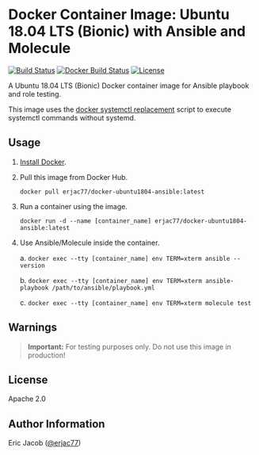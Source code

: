 # Docker Container Image: Ubuntu 18.04 LTS (Bionic) with Ansible and Molecule

[![Build Status](https://travis-ci.com/erjac77/docker-ubuntu1804-ansible.svg?branch=master)](https://travis-ci.com/erjac77/docker-ubuntu1804-ansible)
[![Docker Build Status](https://img.shields.io/docker/build/erjac77/docker-ubuntu1804-ansible)](https://hub.docker.com/r/erjac77/docker-ubuntu1804-ansible)
[![License](https://img.shields.io/badge/License-Apache%202.0-yellowgreen.svg)](https://opensource.org/licenses/Apache-2.0)

A Ubuntu 18.04 LTS (Bionic) Docker container image for Ansible playbook and role testing.

This image uses the [docker systemctl replacement](https://github.com/gdraheim/docker-systemctl-replacement) script to execute systemctl commands without systemd.

## Usage

1. [Install Docker](https://docs.docker.com/install/).

2. Pull this image from Docker Hub.

   `docker pull erjac77/docker-ubuntu1804-ansible:latest`

3. Run a container using the image.

   `docker run -d --name [container_name] erjac77/docker-ubuntu1804-ansible:latest`

4. Use Ansible/Molecule inside the container.

   a. `docker exec --tty [container_name] env TERM=xterm ansible --version`

   b. `docker exec --tty [container_name] env TERM=xterm ansible-playbook /path/to/ansible/playbook.yml`

   c. `docker exec --tty [container_name] env TERM=xterm molecule test`

## Warnings

> **Important:** For testing purposes only. Do not use this image in production!

## License

Apache 2.0

## Author Information

Eric Jacob ([@erjac77](https://github.com/erjac77))
